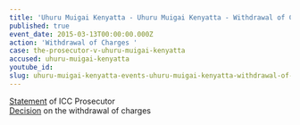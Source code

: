 ```yaml
---
title: 'Uhuru Muigai Kenyatta - Uhuru Muigai Kenyatta - Withdrawal of Charges '
published: true
event_date: 2015-03-13T00:00:00.000Z
action: 'Withdrawal of Charges '
case: the-prosecutor-v-uhuru-muigai-kenyatta
accused: uhuru-muigai-kenyatta
youtube_id:
slug: uhuru-muigai-kenyatta-events-uhuru-muigai-kenyatta-withdrawal-of-charges-
---
```



[Statement](https://youtu.be/s3HORJn15Mg) of ICC Prosecutor
<br>[Decision](http://www.icc-cpi.int/iccdocs/doc/doc1936247.pdf) on the withdrawal of charges